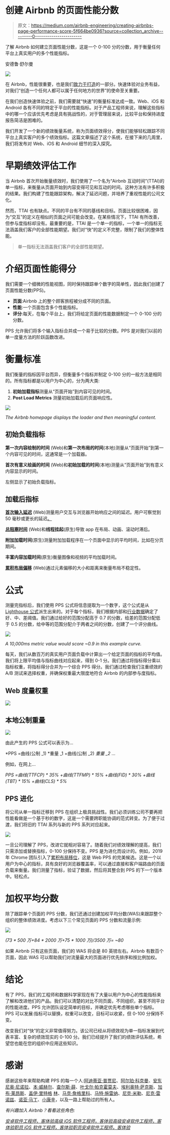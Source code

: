 # 创建 Airbnb 的页面性能分数

> 原文：<https://medium.com/airbnb-engineering/creating-airbnbs-page-performance-score-5f664be0936?source=collection_archive---------0----------------------->

了解 Airbnb 如何建立页面性能分数，这是一个 0-100 分的分数，用于衡量任何平台上真实用户的多个性能指标。

安德鲁·舒尔曼

![](img/eafd5ef99653b9722db50e1ea0b07c2e.png)

在 Airbnb，性能很重要，也是我们[致力于打造](/airbnb-engineering/commitment-to-craft-e36d5a8efe2a)的一部分。快速体验对业务有益，对我们“创造一个任何人都可以属于任何地方的世界”的使命至关重要。

在我们创造快速体验之前，我们需要就“快速”的衡量标准达成一致。Web、iOS 和 Android 各有不同的特定于平台的性能指标。对于产品工程师来说，理解这些指标中的哪一个应该优先考虑是具有挑战性的，对于管理层来说，比较平台和保持进度报告简洁是困难的。

我们开发了一个新的绩效衡量系统，称为页面绩效得分，使我们能够轻松跟踪不同平台上真实客户的多个绩效指标。这篇文章描述了这个系统，在接下来的几周里，我们将发布对 Web、iOS 和 Android 细节的深入探究。

# 早期绩效评估工作

当 Airbnb 首次开始衡量绩效时，我们使用了一个名为“Airbnb 互动时间”(TTAI)的单一指标，来衡量从页面开始到内容变得可见和互动的时间。这种方法有许多积极的结果。我们构建了性能跟踪架构，解决了延迟问题，并培养了重视性能的公司文化。

然而，TTAI 也有缺点。不同的平台有不同的基线和目标。页面比较很困难，因为“交互”的定义在相似的页面之间可能会改变。在某些情况下，TTAI 有所改善，但参与度指标却没有。最重要的是，TTAI 是一个单一的指标，一个单一的指标无法涵盖我们客户的全部性能期望。我们对“快”的定义不完整，限制了我们的整体性能。

> 单一指标无法涵盖我们客户的全部性能期望。

# 介绍页面性能得分

我们需要一个细微的性能视图，同时保持跟踪单个数字的简单性，因此我们创建了页面性能分数(PPS)。

*   **页面**:Airbnb 上的整个顾客旅程被分成不同的页面。
*   **性能**:一个页面包含多个性能指标。
*   **评分**:每天，在每个平台上，我们将给定页面的性能数据制定一个 0-100 分的分数。

PPS 允许我们将多个输入指标合并成一个易于比较的分数。PPS 是对我们以前的单一度量方法的阶跃函数改进。

# 衡量标准

我们衡量的指标因平台而异，但衡量多个指标并制定 0-100 分的一般方法是相同的。所有指标都是以用户为中心的，分为两大类:

1.  **初始加载指标**测量从“页面开始”到内容可见的时间。
2.  **Post Load Metrics** 测量初始加载后的页面响应性。

![](img/58c17635f03b37d0fe56636fa93c711e.png)

*The Airbnb homepage displays the loader and then meaningful content.*

## 初始负载指标

**第一次内容绘制的时间** (Web)和**第一次布局的时间**(本地)测量从“页面开始”到第一个内容可见的时间，这通常是一个加载器。

**首次有意义绘画的时间** (Web)和**初始加载的时间**(本地)测量从“页面开始”到有意义内容显示的时间。

左侧显示了初始负载指标。

## 加载后指标

[**首次输入延迟**](https://web.dev/fid/) (Web)测量用户交互与浏览器开始响应之间的延迟。用户可察觉到 50 毫秒或更长的延迟[。](https://developer.mozilla.org/en-US/docs/Web/Performance/How_long_is_too_long)

[**总阻塞时间**](https://web.dev/tbt/) (Web)和**线程挂起**(原生)导致 app 在布局、动画、滚动时滞后。

**附加加载时间**(原生)测量附加加载程序在一个页面中显示的平均时间，比如在分页期间。

**丰富内容加载时间**(原生)衡量图像和视频的平均加载时间。

[**累积布局偏移**](https://web.dev/cls/) (Web)通过元素偏移的大小和距离来衡量布局不稳定性。

# 公式

测量完指标后，我们使用 PPS 公式将信息提取为一个数字，这个公式是从 [Lighthouse 公式](https://web.dev/performance-scoring/)派生出来的。对于每个指标，我们根据内部和[行业数据](https://web.dev/defining-core-web-vitals-thresholds/)确定了好、中、差阈值。我们通过给好的范围分配高于 0.7 的分数，给差的范围分配低于 0.5 的分数，给中等的范围分配介于两者之间的分数，创建了一个评分曲线。

![](img/ba78b0bb82b12263bce2ae0ce9c8d661.png)

*A 10,000ms metric value would score ~0.9 in this example curve.*

每天，我们从数百万的真实用户页面负载中计算出一个给定页面的指标的平均值。我们将上限平均值与指标曲线对应起来，得到 0-1 分。我们通过将指标得分乘以指标权重，将指标得分合并为一个综合 PPS 得分。我们通过检查我们注重绩效的 A/B 测试来选择权重，并确保权重最大限度地符合 Airbnb 的内部参与度指标。

## Web 度量权重

![](img/895d5568f6fc2b8374aaa19592b4a1e8.png)

## 本地公制重量

![](img/e225e904810b93879546d0f16c1596db.png)

由此产生的 PPS 公式可以表示为…

*PPS =曲线(公制 _1) *重量 _1 +曲线(公制 _2) *重量 _2 …*

例如，在网上…

*PPS =曲线(TTFCP) * 35% +曲线(TTFMP) * 15% +曲线(FID) * 30% +曲线(TBT) * 15% +曲线(CLS) * 5%*

## PPS 进化

将公司从单一指标迁移到 PPS 在组织上极具挑战性。我们必须训练公司不要再把性能看做是一个基于秒的数字，这是一个需要跨职能协调的范式转变。为了便于过渡，我们将旧的 TTAI 系列与新的 PPS 系列对应起来。

![](img/ef4ec939db685513f0bf7ca7e9fe6d85.png)

一旦公司理解了 PPS，改进它就相对容易了。随着我们对绩效理解的提高，我们只需添加或替换指标，0-100 分保持不变。PPS 是为进化而设计的。例如，2019 年 Chrome 团队引入了[累积布局移位](https://web.dev/cls/)，这是 Web PPS 的完美候选。这是一个以用户为中心的指标，具有良好的浏览器覆盖率，可以通过直接和客户端路由的页面负载来衡量。我们测量了指标，验证了数据，然后将其整合到 PPS 的下一个版本中。轻松点。

# 加权平均分数

除了跟踪单个页面的 PPS 分数，我们还通过创建加权平均分数(WAS)来跟踪整个组织的整体绩效进度。考虑以下三个常见页面的 PPS 分数和流量示例:

![](img/5e61966c480e4a88d8d8844fe4cb69e0.png)

*(73 * 500 万+84 * 2000 万+75 * 1000 万)/3500 万= ~80*

如果 Airbnb 只有这些页面，我们的 WAS 将会是 80 英镑左右。Airbnb 有数百个页面，因此 WAS 可以帮助我们对流量最大的页面进行优先排序和按比例加权。

# 结论

有了 PPS，我们的工程师和数据科学家现在有了大量以用户为中心的性能指标来了解和改进他们的产品。我们可以清楚的对比不同页面，不同组织，甚至不同平台的性能进度。PPS 允许团队设定简单的目标，并确定优先考虑哪些单个指标。PPS 可以发展:指标可以替换，权重可以改变，目标可以收紧，但 0-100 分保持不变。

改变我们对“快”的定义非常值得努力。该公司已经从将绩效视为单一指标发展到代表丰富、复杂的绩效现实的 0-100 分。我们已经提升了我们的绩效评估系统，希望您也能在您的组织中应用这些知识。

# 感谢

感谢这些年来帮助构建 PPS 的每一个人:[阿迪蒂亚·普贾尼](https://www.linkedin.com/in/adityapunjani/)、[阿尔珀·科克曼](https://www.linkedin.com/in/alperkokmen/)、[安东尼奥·尼诺拉](https://www.linkedin.com/in/hdezninirola/)、[本·威赫尔](https://www.linkedin.com/in/ben-weiher-123088122/)、[查尔斯·薛](https://www.linkedin.com/in/charlesx2013/)、[叶戈尔·帕克霍莫夫](https://www.linkedin.com/in/egor-pakhomov-35179a3a/)、[埃利奥特·萨克斯](https://www.linkedin.com/in/eli-hart-54a4b975/)、[加布·莱昂斯](https://www.linkedin.com/in/elliotsachs/)、[盖伊·里特格](https://www.linkedin.com/in/guy-rittger-%E2%93%A5-1355b4/) [林](https://www.linkedin.com/in/lupinglin/)、[马克·詹格里科](https://www.linkedin.com/in/markgiangreco/)、[马特·施雷纳](https://www.linkedin.com/in/mattschreinerphd/)、[尼克·米勒](https://www.linkedin.com/in/nickbryanmiller/)、[尼克·雷诺兹](https://www.linkedin.com/in/thenickreynolds/)、[诺亚·马丁](https://www.linkedin.com/in/noahsmartin/)、[小康辛](https://www.linkedin.com/in/xiaokangxin/)，以及一路上帮助过的所有人。

*有兴趣加入 Airbnb？看看这些角色:*

[*安卓软件工程师，客体验*](https://grnh.se/feab9b481us)[*高级 iOS 软件工程师，客体验*](https://grnh.se/cbf480fa1us)[*高级安卓软件工程师，客体验*](https://grnh.se/23eb3d8b1us)[*职员 iOS 软件工程师，客体验*](https://grnh.se/4092a3ba1us)[*职员安卓软件工程师，客体验*](https://grnh.se/a6f52fb91us)